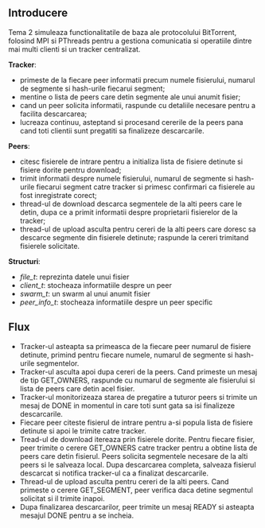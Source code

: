 ## Introducere
Tema 2 simuleaza functionalitatile de baza ale protocolului BitTorrent, folosind MPI si PThreads pentru a gestiona comunicatia si operatiile dintre mai multi clienti si un tracker centralizat.

**Tracker**:
- primeste de la fiecare peer informatii precum numele fisierului, numarul de segmente si hash-urile fiecarui segment;
- mentine o lista de peers care detin segmente ale unui anumit fisier;
- cand un peer solicita informatii, raspunde cu detaliile necesare pentru a facilita descarcarea;
- lucreaza continuu, asteptand si procesand cererile de la peers pana cand toti clientii sunt pregatiti sa finalizeze descarcarile.

**Peers**:
- citesc fisierele de intrare pentru a initializa lista de fisiere detinute si fisiere dorite pentru download;
- trimit informatii despre numele fisierului, numarul de segmente si hash-urile fiecarui segment catre tracker si primesc confirmari ca fisierele au fost inregistrate corect;
- thread-ul de download descarca segmentele de la alti peers care le detin, dupa ce a primit informatii despre proprietarii fisierelor de la tracker;
- thread-ul de upload asculta pentru cereri de la alti peers care doresc sa descarce segmente din fisierele detinute; raspunde la cereri trimitand fisierele solicitate.

**Structuri**:
- _file_t_: reprezinta datele unui fisier
- _client_t_: stocheaza informatiile despre un peer
- _swarm_t_: un swarm al unui anumit fisier
- _peer_info_t_: stocheaza informatiile despre un peer specific

## Flux
- Tracker-ul asteapta sa primeasca de la fiecare peer numarul de fisiere detinute, primind pentru fiecare numele, numarul de segmente si hash-urile segmentelor.
- Tracker-ul asculta apoi dupa cereri de la peers. Cand primeste un mesaj de tip GET_OWNERS, raspunde cu numarul de segmente ale fisierului si lista de peers care detin acel fisier.
- Tracker-ul monitorizeaza starea de pregatire a tuturor peers si trimite un mesaj de DONE in momentul in care toti sunt gata sa isi finalizeze descarcarile.
- Fiecare peer citeste fisierul de intrare pentru a-si popula lista de fisiere detinute si apoi le trimite catre tracker. 
- Tread-ul de download itereaza prin fisierele dorite. Pentru fiecare fisier, peer trimite o cerere GET_OWNERS catre tracker pentru a obtine lista de peers care detin fisierul. Peers solicita segmentele necesare de la alti peers si le salveaza local. Dupa descarcarea completa, salveaza fisierul descarcat si notifica tracker-ul ca a finalizat descarcarile.
- Thread-ul de upload asculta pentru cereri de la alti peers. Cand primeste o cerere GET_SEGMENT, peer verifica daca detine segmentul solicitat si il trimite inapoi.
- Dupa finalizarea descarcarilor, peer trimite un mesaj READY si asteapta mesajul DONE pentru a se incheia.
